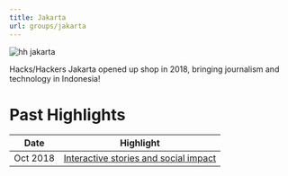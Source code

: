 ```yaml
---
title: Jakarta
url: groups/jakarta
---
```


![hh jakarta](/.../content-images/group-images/jakarta.jpeg)

Hacks/Hackers Jakarta opened up shop in 2018, bringing journalism and technology in Indonesia!

# Past Highlights

| **Date**  | **Highlight** |  
|-----------|---------------|  
| Oct 2018 | [Interactive stories and social impact](https://www.hackshackers.com/news/2018/10/jakarta-opens-hh-group/) | 
